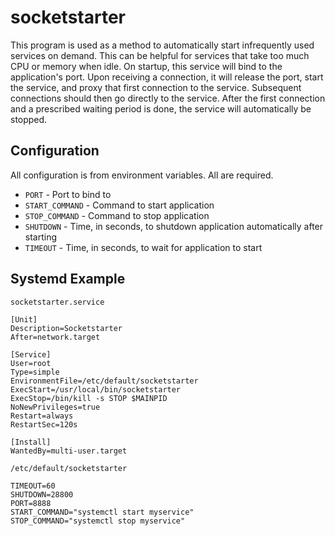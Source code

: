 # socketstarter
This program is used as a method to automatically start infrequently used services on demand.  This can be helpful for services that take too much CPU or memory when idle.  On startup, this service will bind to the application's port.  Upon receiving a connection, it will release the port, start the service, and proxy that first connection to the service.  Subsequent connections should then go directly to the service.  After the first connection and a prescribed waiting period is done, the service will automatically be stopped.

## Configuration

All configuration is from environment variables.  All are required.
* `PORT` - Port to bind to
* `START_COMMAND` - Command to start application
* `STOP_COMMAND` - Command to stop application
* `SHUTDOWN` - Time, in seconds, to shutdown application automatically after starting
* `TIMEOUT` - Time, in seconds, to wait for application to start

## Systemd Example

`socketstarter.service`
```
[Unit]
Description=Socketstarter
After=network.target

[Service]
User=root
Type=simple
EnvironmentFile=/etc/default/socketstarter
ExecStart=/usr/local/bin/socketstarter
ExecStop=/bin/kill -s STOP $MAINPID
NoNewPrivileges=true
Restart=always
RestartSec=120s

[Install]
WantedBy=multi-user.target
```

`/etc/default/socketstarter`
```
TIMEOUT=60
SHUTDOWN=28800
PORT=8888
START_COMMAND="systemctl start myservice"
STOP_COMMAND="systemctl stop myservice"
```
